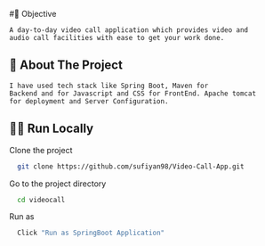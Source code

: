 
#📌 Objective

    A day-to-day video call application which provides video and
    audio call facilities with ease to get your work done.
    

## 📝 About The Project

    I have used tech stack like Spring Boot, Maven for 
    Backend and for Javascript and CSS for FrontEnd. Apache tomcat 
    for deployment and Server Configuration.
## 🏃‍♂️ Run Locally

Clone the project

```bash
  git clone https://github.com/sufiyan98/Video-Call-App.git
```

Go to the project directory

```bash
  cd videocall
```
Run as

```bash
  Click "Run as SpringBoot Application"
```

